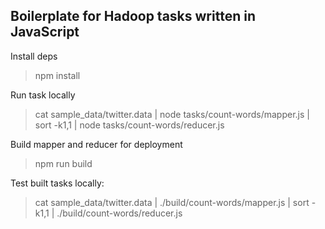 Boilerplate for Hadoop tasks written in JavaScript
--------------------------------------------------

Install deps

> npm install

Run task locally 

> cat sample_data/twitter.data  | node tasks/count-words/mapper.js | sort -k1,1 | node tasks/count-words/reducer.js

 Build mapper and reducer for deployment

> npm run build

Test built tasks locally:

> cat sample_data/twitter.data  | ./build/count-words/mapper.js | sort -k1,1 | ./build/count-words/reducer.js


